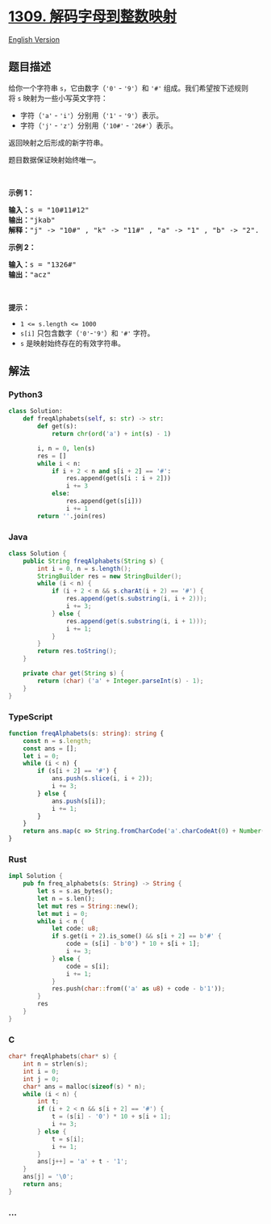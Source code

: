 # [1309. 解码字母到整数映射](https://leetcode.cn/problems/decrypt-string-from-alphabet-to-integer-mapping)

[English Version](/solution/1300-1399/1309.Decrypt%20String%20from%20Alphabet%20to%20Integer%20Mapping/README_EN.md)

## 题目描述

<!-- 这里写题目描述 -->

<p>给你一个字符串&nbsp;<code>s</code>，它由数字（<code>'0'</code> - <code>'9'</code>）和&nbsp;<code>'#'</code>&nbsp;组成。我们希望按下述规则将&nbsp;<code>s</code>&nbsp;映射为一些小写英文字符：</p>

<ul>
	<li>字符（<code>'a'</code> - <code>'i'</code>）分别用（<code>'1'</code> -&nbsp;<code>'9'</code>）表示。</li>
	<li>字符（<code>'j'</code> - <code>'z'</code>）分别用（<code>'10#'</code>&nbsp;-&nbsp;<code>'26#'</code>）表示。&nbsp;</li>
</ul>

<p>返回映射之后形成的新字符串。</p>

<p>题目数据保证映射始终唯一。</p>

<p>&nbsp;</p>

<p><strong>示例 1：</strong></p>

<pre>
<strong>输入：</strong>s = "10#11#12"
<strong>输出：</strong>"jkab"
<strong>解释：</strong>"j" -&gt; "10#" , "k" -&gt; "11#" , "a" -&gt; "1" , "b" -&gt; "2".
</pre>

<p><strong>示例 2：</strong></p>

<pre>
<strong>输入：</strong>s = "1326#"
<strong>输出：</strong>"acz"
</pre>

<p>&nbsp;</p>

<p><strong>提示：</strong></p>

<ul>
	<li><code>1 &lt;= s.length &lt;= 1000</code></li>
	<li><code>s[i]</code> 只包含数字（<code>'0'</code>-<code>'9'</code>）和&nbsp;<code>'#'</code>&nbsp;字符。</li>
	<li><code>s</code>&nbsp;是映射始终存在的有效字符串。</li>
</ul>

## 解法

<!-- 这里可写通用的实现逻辑 -->

<!-- tabs:start -->

### **Python3**

<!-- 这里可写当前语言的特殊实现逻辑 -->

```python
class Solution:
    def freqAlphabets(self, s: str) -> str:
        def get(s):
            return chr(ord('a') + int(s) - 1)

        i, n = 0, len(s)
        res = []
        while i < n:
            if i + 2 < n and s[i + 2] == '#':
                res.append(get(s[i : i + 2]))
                i += 3
            else:
                res.append(get(s[i]))
                i += 1
        return ''.join(res)
```

### **Java**

<!-- 这里可写当前语言的特殊实现逻辑 -->

```java
class Solution {
    public String freqAlphabets(String s) {
        int i = 0, n = s.length();
        StringBuilder res = new StringBuilder();
        while (i < n) {
            if (i + 2 < n && s.charAt(i + 2) == '#') {
                res.append(get(s.substring(i, i + 2)));
                i += 3;
            } else {
                res.append(get(s.substring(i, i + 1)));
                i += 1;
            }
        }
        return res.toString();
    }

    private char get(String s) {
        return (char) ('a' + Integer.parseInt(s) - 1);
    }
}
```

### **TypeScript**

```ts
function freqAlphabets(s: string): string {
    const n = s.length;
    const ans = [];
    let i = 0;
    while (i < n) {
        if (s[i + 2] == '#') {
            ans.push(s.slice(i, i + 2));
            i += 3;
        } else {
            ans.push(s[i]);
            i += 1;
        }
    }
    return ans.map(c => String.fromCharCode('a'.charCodeAt(0) + Number(c) - 1)).join('');
}
```

### **Rust**

```rust
impl Solution {
    pub fn freq_alphabets(s: String) -> String {
        let s = s.as_bytes();
        let n = s.len();
        let mut res = String::new();
        let mut i = 0;
        while i < n {
            let code: u8;
            if s.get(i + 2).is_some() && s[i + 2] == b'#' {
                code = (s[i] - b'0') * 10 + s[i + 1];
                i += 3;
            } else {
                code = s[i];
                i += 1;
            }
            res.push(char::from(('a' as u8) + code - b'1'));
        }
        res
    }
}
```

### **C**

```c
char* freqAlphabets(char* s) {
    int n = strlen(s);
    int i = 0;
    int j = 0;
    char* ans = malloc(sizeof(s) * n);
    while (i < n) {
        int t;
        if (i + 2 < n && s[i + 2] == '#') {
            t = (s[i] - '0') * 10 + s[i + 1];
            i += 3;
        } else {
            t = s[i];
            i += 1;
        }
        ans[j++] = 'a' + t - '1';
    }
    ans[j] = '\0';
    return ans;
}
```

### **...**

```

```

<!-- tabs:end -->
